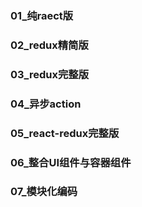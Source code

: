 ### 01_纯raect版
### 02_redux精简版
### 03_redux完整版
### 04_异步action
### 05_react-redux完整版
### 06_整合UI组件与容器组件
### 07_模块化编码
